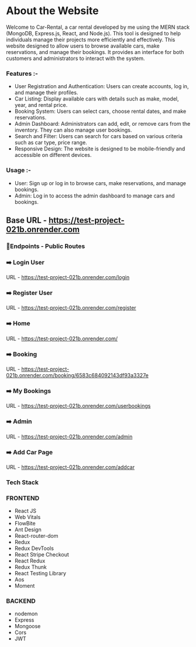 # About the Website

Welcome to Car-Rental, a car rental developed by me using the MERN stack (MongoDB, Express.js, React, and Node.js). This tool is designed to help individuals manage their projects more efficiently and effectively. This website designed to allow users to browse available cars, make reservations, and manage their bookings. It provides an interface for both customers and administrators to interact with the system.

### Features :-

* User Registration and Authentication: Users can create accounts, log in, and manage their profiles.
* Car Listing: Display available cars with details such as make, model, year, and rental price.
* Booking System: Users can select cars, choose rental dates, and make reservations.
* Admin Dashboard: Administrators can add, edit, or remove cars from the inventory. They can also manage user bookings.
* Search and Filter: Users can search for cars based on various criteria such as car type, price range.
* Responsive Design: The website is designed to be mobile-friendly and accessible on different devices.

### Usage :-

* User: Sign up or log in to browse cars, make reservations, and manage bookings.
* Admin: Log in to access the admin dashboard to manage cars and bookings.

## Base URL - https://test-project-021b.onrender.com

### 🔖Endpoints - Public Routes

### ➡️ Login User
URL - https://test-project-021b.onrender.com/login

### ➡️ Register User
URL - https://test-project-021b.onrender.com/register

### ➡️ Home
URL - https://test-project-021b.onrender.com/

### ➡️ Booking
URL - https://test-project-021b.onrender.com/booking/6583c684092143df93a3327e

### ➡️ My Bookings
URL - https://test-project-021b.onrender.com/userbookings

### ➡️ Admin
URL - https://test-project-021b.onrender.com/admin

### ➡️ Add Car Page
URL - https://test-project-021b.onrender.com/addcar

### Tech Stack

### FRONTEND 
  - React JS
  - Web Vitals
  - FlowBite
  - Ant Design  
  - React-router-dom 
  - Redux 
  - Redux DevTools 
  - React Stripe Checkout 
  - React Redux 
  - Redux Thunk 
  - React Testing Library 
  - Aos 
  - Moment
    
###  BACKEND 
  - nodemon
  - Express
  - Mongoose
  - Cors
  - JWT
    
    
  

